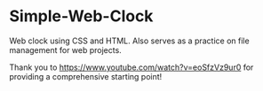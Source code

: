 # Simple-Web-Clock
Web clock using CSS and HTML. Also serves as a practice on file management for web projects.

Thank you to https://www.youtube.com/watch?v=eoSfzVz9ur0 for providing a comprehensive starting point!
